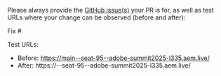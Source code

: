 Please always provide the [GitHub issue(s)](../issues) your PR is for, as well as test URLs where your change can be observed (before and after):

Fix #<gh-issue-id>

Test URLs:
- Before: https://main--seat-95--adobe-summit2025-l335.aem.live/
- After: https://<branch>--seat-95--adobe-summit2025-l335.aem.live/
